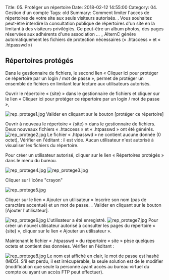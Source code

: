 Title: 05. Protéger un répertoire 
Date: 2018-02-12 14:55:00 
Category: 04. Gestion d'un compte
Tags: old
Summary: Comment limiter l'accès de répertoires de votre site aux seuls visiteurs autorisés. . Vous souhaitez peut-être interdire la consultation publique de répertoires d'un site en la limitant à des visiteurs privilégiés. Ce peut-être un album photos, des pages réservées aux adhérents d'une association  ...
_ AlternC génère automatiquement les fichiers de protection nécessaires (« .htaccess » et « .htpasswd »)

## Répertoires protégés

Dans le gestionnaire de fichiers, le second lien « Cliquer ici pour protéger ce répertoire par un login / mot de passe », permet de protéger un ensemble de fichiers en limitant leur lecture aux utilisateurs autorisés.

Ouvrir le répertoire « {site} » dans le gestionnaire de fichiers et cliquer sur le lien « Cliquer ici pour protéger ce répertoire par un login / mot de passe »,

<img src="/img/rep_protege1.jpg" title="to complete" alt="rep_protege1.jpg" /> Valider en cliquant sur le bouton 
[protéger ce répertoire]

Ouvrir à nouveau le répertoire « {site} » dans le gestionnaire de fichiers.
Deux nouveaux fichiers « .htaccess » et « .htpasswd » ont été générés.
<img src="/img/rep_protege2.jpg" title="to complete" alt="rep_protege2.jpg" />
Le fichier « .htpasswd » ne contient aucune donnée (0 octet), Vérifier en l'éditant : il est vide. Aucun utilisateur n'est autorisé à visualiser les fichiers du répertoire.

Pour créer un utilisateur autorisé, cliquer sur le lien « Répertoires protégés » dans le menu du bureau.

<img src="/img/rep_protege4.jpg" title="to complete" alt="rep_protege4.jpg" /> <img src="/img/rep_protege3.jpg" title="to complete" alt="rep_protege3.jpg" />

Cliquer sur l'icône "crayon"

<img src="/img/rep_protege5.jpg" title="to complete" alt="rep_protege5.jpg" />

Cliquer sur le lien « Ajouter un utilisateur » Inscrire son nom (pas de caractère accentué) et un mot de passe.
_ Valider en cliquant sur le bouton [Ajouter l'utilisateur].

<img src="/img/rep_protege6.jpg" title="to complete" alt="rep_protege6.jpg" />
L'utilisateur a été enregistré.

<img src="/img/rep_protege7.jpg" title="to complete" alt="rep_protege7.jpg" />
Pour créer un nouvel utilisateur autorisé à consulter les pages du répertoire « {site} », cliquer sur le lien « Ajouter un utilisateur ».

Maintenant le fichier « .htpasswd » du répertoire « site » pèse quelques octets et contient des données. Vérifier en l'éditant :

<img src="/img/rep_protege8.jpg" title="to complete" alt="rep_protege8.jpg" />
Le nom est affiché en clair, le mot de passe est hashé (MD5). S'il est perdu, il est irrécupérable, la seule solution est de le modifier (modification que seule la personne ayant accès au bureau virtuel du compte ou ayant un accès FTP peut effectuer).
